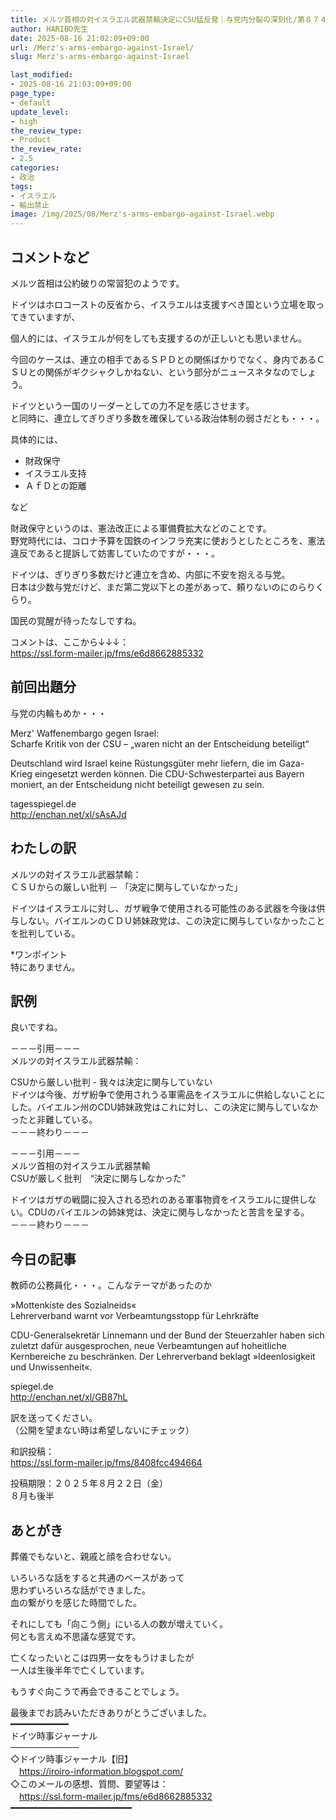 ```yaml
---
title: メルツ首相の対イスラエル武器禁輸決定にCSU猛反発｜与党内分裂の深刻化/第８７４号
author: HARIBO先生
date: 2025-08-16 21:02:09+09:00
url: /Merz's-arms-embargo-against-Israel/
slug: Merz's-arms-embargo-against-Israel

last_modified:
- 2025-08-16 21:03:09+09:00
page_type:
- default
update_level:
- high
the_review_type:
- Product
the_review_rate:
- 2.5
categories:
- 政治
tags:
- イスラエル
- 輸出禁止
image: /img/2025/08/Merz's-arms-embargo-against-Israel.webp
---
```

## コメントなど
メルツ首相は公約破りの常習犯のようです。

ドイツはホロコーストの反省から、イスラエルは支援すべき国という立場を取ってきていますが、

個人的には、イスラエルが何をしても支援するのが正しいとも思いません。

今回のケースは、連立の相手であるＳＰＤとの関係ばかりでなく、身内であるＣＳＵとの関係がギクシャクしかねない、という部分がニュースネタなのでしょう。

ドイツという一国のリーダーとしての力不足を感じさせます。  
と同時に、連立してぎりぎり多数を確保している政治体制の弱さだとも・・・。

具体的には、

- 財政保守
- イスラエル支持
- ＡｆＤとの距離

など

財政保守というのは、憲法改正による軍備費拡大などのことです。  
野党時代には、コロナ予算を国鉄のインフラ充実に使おうとしたところを、憲法違反であると提訴して妨害していたのですが・・・。

ドイツは、ぎりぎり多数だけど連立を含め、内部に不安を抱える与党。  
日本は少数与党だけど、まだ第二党以下との差があって、頼りないのにのらりくらり。

国民の覚醒が待ったなしですね。

コメントは、ここから↓↓↓：  
<https://ssl.form-mailer.jp/fms/e6d8662885332>


## 前回出題分
与党の内輪もめか・・・

Merz' Waffenembargo gegen Israel:   
Scharfe Kritik von der CSU – „waren nicht an der Entscheidung beteiligt“

Deutschland wird Israel keine Rüstungsgüter mehr liefern, die im Gaza-Krieg eingesetzt werden können. Die CDU-Schwesterpartei aus Bayern moniert, an der Entscheidung nicht beteiligt gewesen zu sein.

tagesspiegel.de  
<http://enchan.net/xl/sAsAJd>


## わたしの訳
メルツの対イスラエル武器禁輸：  
ＣＳＵからの厳しい批判 － 「決定に関与していなかった」

ドイツはイスラエルに対し、ガザ戦争で使用される可能性のある武器を今後は供与しない。バイエルンのＣＤＵ姉妹政党は、この決定に関与していなかったことを批判している。

*ワンポイント  
特にありません。


## 訳例
良いですね。

－－－引用－－－  
メルツの対イスラエル武器禁輸： 

CSUから厳しい批判 - 我々は決定に関与していない  
ドイツは今後、ガザ紛争で使用されうる軍需品をイスラエルに供給しないことにした。バイエルン州のCDU姉妹政党はこれに対し、この決定に関与していなかったと非難している。  
－－－終わり－－－

－－－引用－－－  
メルツ首相の対イスラエル武器禁輸  
CSUが厳しく批判　“決定に関与しなかった”

ドイツはガザの戦闘に投入される恐れのある軍事物資をイスラエルに提供しない。CDUのバイエルンの姉妹党は、決定に関与しなかったと苦言を呈する。  
－－－終わり－－－


## 今日の記事
教師の公務員化・・・。こんなテーマがあったのか

»Mottenkiste des Sozialneids«  
Lehrerverband warnt vor Verbeamtungsstopp für Lehrkräfte

CDU-Generalsekretär Linnemann und der Bund der Steuerzahler haben sich zuletzt dafür ausgesprochen, neue Verbeamtungen auf hoheitliche Kernbereiche zu beschränken. Der Lehrerverband beklagt »Ideenlosigkeit und Unwissenheit«.

spiegel.de  
<http://enchan.net/xl/GB87hL>

訳を送ってください。  
（公開を望まない時は希望しないにチェック）

和訳投稿：  
<https://ssl.form-mailer.jp/fms/8408fcc494664>

投稿期限：２０２５年８月２２日（金）  
８月も後半


## あとがき
葬儀でもないと、親戚と顔を合わせない。

いろいろな話をすると共通のベースがあって  
思わずいろいろな話ができました。  
血の繋がりを感じた時間でした。

それにしても「向こう側」にいる人の数が増えていく。  
何とも言えぬ不思議な感覚です。

亡くなったいとこは四男一女をもうけましたが  
一人は生後半年で亡くしています。

もうすぐ向こうで再会できることでしょう。


最後までお読みいただきありがとうございました。  
━━━━━━━━━━━  
ドイツ時事ジャーナル  
───────────  
◇ドイツ時事ジャーナル【旧】  
　<https://iroiro-information.blogspot.com/>  
◇このメールの感想、質問、要望等は：  
　<https://ssl.form-mailer.jp/fms/e6d8662885332>  
━━━━━━━━━━━━━━━━━━━━━━━